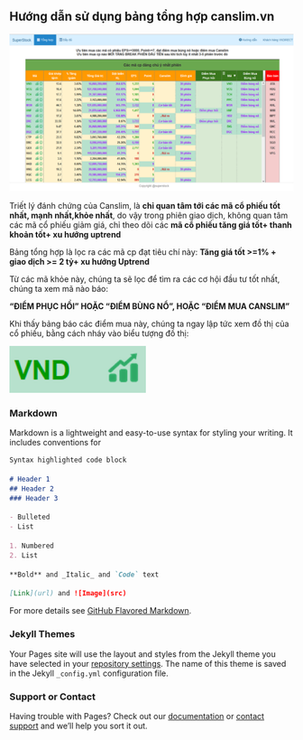 ## Hướng dẫn sử dụng bảng tổng hợp canslim.vn
![alt text](images/overview.png "Bảng tổng hợp")

Triết lý đánh chứng của Canslim, là **chỉ quan tâm tới các mã cổ phiếu tốt nhất, mạnh nhất,khỏe nhất**, do vậy trong phiên giao dịch, không quan tâm các mã cổ phiếu giảm giá, chỉ theo dõi các **mã cổ phiếu tăng giá tốt+ thanh khoản tốt+ xu hướng uptrend**

Bảng tổng hợp là lọc ra các mã cp đạt tiêu chí này:
**Tăng giá tốt >=1% + giao dịch >= 2 tỷ+  xu hướng Uptrend**

Từ các mã khỏe này, chúng ta sẽ lọc để tìm ra các cơ hội đầu tư tốt nhất, chúng ta xem mã nào báo: 

   **“ĐIỂM PHỤC HỒI” HOẶC “ĐIỂM BÙNG NỔ”, HOẶC “ĐIỂM MUA CANSLIM”**

Khi thấy bảng báo các điểm mua này, chúng ta ngay lập tức xem đồ thị của cổ phiếu, bằng cách nháy vào biểu tượng đồ thị: 

![alt text](images/sample_symbol.png "Mã ví dụ")
### Markdown

Markdown is a lightweight and easy-to-use syntax for styling your writing. It includes conventions for

```markdown
Syntax highlighted code block

# Header 1
## Header 2
### Header 3

- Bulleted
- List

1. Numbered
2. List

**Bold** and _Italic_ and `Code` text

[Link](url) and ![Image](src)
```

For more details see [GitHub Flavored Markdown](https://guides.github.com/features/mastering-markdown/).

### Jekyll Themes

Your Pages site will use the layout and styles from the Jekyll theme you have selected in your [repository settings](https://github.com/kidphys/canslimvn_guide/settings). The name of this theme is saved in the Jekyll `_config.yml` configuration file.

### Support or Contact

Having trouble with Pages? Check out our [documentation](https://help.github.com/categories/github-pages-basics/) or [contact support](https://github.com/contact) and we’ll help you sort it out.
